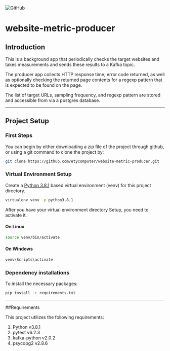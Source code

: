![GitHub](https://img.shields.io/github/license/etycomputer/website-metric-producer)

# website-metric-producer

## Introduction

This is a background app that periodically checks the target websites and takes measurements and sends these results to a Kafka topic.

The producer app collects HTTP response time, error code returned, as well as optionally checking the returned page contents for a regexp pattern that is expected to be found on the page.

The list of target URLs, sampling frequency, and regexp pattern are stored and accessible from via a postgres database.

---

## Project Setup

### First Steps

You can begin by either downloading a zip file of the project through github, or using a git command to clone the project by:

```bash
git clone https://github.com/etycomputer/website-metric-producer.git
```

### Virtual Environment Setup

Create a [Python 3.8.1](https://www.python.org/downloads/release/python-381/) based virtual environment (venv) for this project directory.
```bash
virtualenv venv -p python3.8.1
```
After you have your virtual environment directory Setup, you need to activate it.

#### On Linux
```bash
source venv/bin/activate
```
#### On Windows
```bash
venv\Scripts\activate
```
### Dependency installations

To install the necessary packages:

```bash
pip install -r requirements.txt
```

---

##Requirements

This project utilizes the following requirements:

1. Python v3.8.1
1. pytest v6.2.3
1. kafka-python v2.0.2
1. psycopg2 v2.8.6